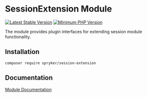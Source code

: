 # SessionExtension Module
[![Latest Stable Version](https://poser.pugx.org/spryker/session-extension/v/stable.svg)](https://packagist.org/packages/spryker/session-extension)
[![Minimum PHP Version](https://img.shields.io/badge/php-%3E%3D%207.3-8892BF.svg)](https://php.net/)

The module provides plugin interfaces for extending session module functionality.

## Installation

```
composer require spryker/session-extension
```

## Documentation

[Module Documentation](https://academy.spryker.com/developing_with_spryker/module_guide/modules.html)
